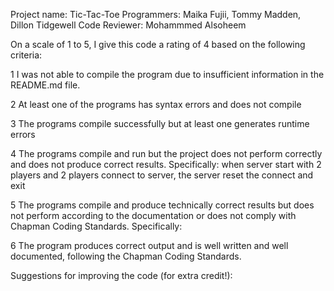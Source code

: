 Project name: Tic-Tac-Toe
Programmers: Maika Fujii, Tommy Madden, Dillon Tidgewell
Code Reviewer: Mohammmed Alsoheem

On a scale of 1 to 5, I give this code a rating of 4 based on the following criteria:

1  I was not able to compile the program due to insufficient information in the README.md file.

2  At least one of the programs has syntax errors and does not compile

3  The programs compile successfully but at least one generates runtime errors

4  The programs compile and run but the project does not perform correctly and does not produce correct results.
Specifically: when server start with 2 players and 2 players connect to server, the server reset the connect and exit

5  The programs compile and produce technically correct results but does not perform according to the documentation or does not comply with Chapman Coding Standards.
Specifically:

6  The program produces correct output and is well written and well documented, following the Chapman Coding Standards.

Suggestions for improving the code (for extra credit!):

